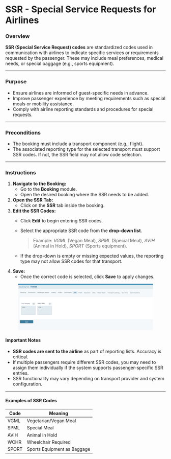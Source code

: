 # SSR - Special Service Requests for Airlines

### **Overview**

**SSR (Special Service Request) codes** are standardized codes used in communication with airlines to indicate specific services or requirements requested by the passenger. These may include meal preferences, medical needs, or special baggage (e.g., sports equipment).

***

### **Purpose**

* Ensure airlines are informed of guest-specific needs in advance.
* Improve passenger experience by meeting requirements such as special meals or mobility assistance.
* Comply with airline reporting standards and procedures for special requests.

***

### **Preconditions**

* The booking must include a transport component (e.g., flight).
* The associated reporting type for the selected transport must support SSR codes. If not, the SSR field may not allow code selection.

***

### **Instructions**

1. **Navigate to the Booking:**
   * Go to the **Booking** module.
   * Open the desired booking where the SSR needs to be added.
2. **Open the SSR Tab:**
   * Click on the **SSR** tab inside the booking.
3. **Edit the SSR Codes:**
   * Click **Edit** to begin entering SSR codes.
   *   Select the appropriate SSR code from the **drop-down list**.

       > Example: _VGML_ (Vegan Meal), _SPML_ (Special Meal), _AVIH_ (Animal in Hold), _SPORT_ (Sports equipment).
   * If the drop-down is empty or missing expected values, the reporting type may not allow SSR codes for that transport.
4. **Save:**
   * Once the correct code is selected, click **Save** to apply changes.

<figure><img src="../../.gitbook/assets/image (2) (1) (1) (1) (1) (1) (1) (1) (1) (1) (1) (1) (1) (1) (1) (1) (1) (1) (1) (1) (1) (1) (1) (1) (1) (1) (1) (1) (1) (1) (1) (1) (1) (1) (1) (1) (1) (1) (1) (1) (1) (1).png" alt=""><figcaption></figcaption></figure>

#### **Important Notes**

* **SSR codes are sent to the airline** as part of reporting lists. Accuracy is critical.
* If multiple passengers require different SSR codes, you may need to assign them individually if the system supports passenger-specific SSR entries.
* SSR functionality may vary depending on transport provider and system configuration.

***

#### **Examples of SSR Codes**

| **Code** | **Meaning**                 |
| -------- | --------------------------- |
| VGML     | Vegetarian/Vegan Meal       |
| SPML     | Special Meal                |
| AVIH     | Animal in Hold              |
| WCHR     | Wheelchair Required         |
| SPORT    | Sports Equipment as Baggage |
